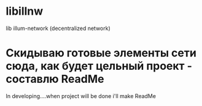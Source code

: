 # libillnw
lib illum-network (decentralized network)

Скидываю готовые элементы сети сюда, как будет цельный проект - составлю ReadMe
=======
In developing....when project will be done i'll make ReadMe
